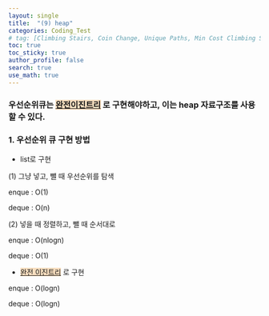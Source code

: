 ```yaml
---
layout: single  
title:  "(9) heap"
categories: Coding_Test
# tag: [Climbing Stairs, Coin Change, Unique Paths, Min Cost Climbing Stairs]
toc: true
toc_sticky: true
author_profile: false
search: true
use_math: true
---
```


### 우선순위큐는 <u><span style='background-color:#F7DDBE'>완전이진트리</span></u> 로 구현해야하고, 이는 heap 자료구조를 사용할 수 있다.

### 1. 우선순위 큐 구현 방법 

- list로 구현

(1) 그냥 넣고, 뺄 때 우선순위를 탐색   

enque : O(1)    

deque : O(n)

(2) 넣을 때 정렬하고, 뺄 때 순서대로

enque : O(nlogn)

deque : O(1)

- <u><span style='background-color:#F7DDBE'>완전 이진트리</span></u> 로 구현

enque : O(logn)    

deque : O(logn)

